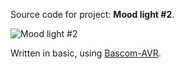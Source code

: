 Source code for project: **Mood light #2**.

![Mood light #2](https://static.uctrl.net/imgs/d4wdqk.jpeg)

Written in basic, using [Bascom-AVR](http://www.mcselec.com/).
